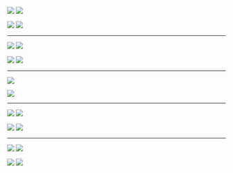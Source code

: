 
![](https://data.volution.ro/ciprian/f8ae5c63a7cccce956f5a634a79a293e/plots/ecdc/europe-medium/png/absolute--confirmed--lines.png)
![](https://data.volution.ro/ciprian/f8ae5c63a7cccce956f5a634a79a293e/plots/ecdc/europe-medium/png/absolute--deaths--lines.png)

![](https://data.volution.ro/ciprian/f8ae5c63a7cccce956f5a634a79a293e/plots/ecdc/europe-medium/png/absolute--confirmed--heatmap.png)
![](https://data.volution.ro/ciprian/f8ae5c63a7cccce956f5a634a79a293e/plots/ecdc/europe-medium/png/absolute--deaths--heatmap.png)

----

![](https://data.volution.ro/ciprian/f8ae5c63a7cccce956f5a634a79a293e/plots/ecdc/europe-medium/png/peakpct--confirmed--lines.png)
![](https://data.volution.ro/ciprian/f8ae5c63a7cccce956f5a634a79a293e/plots/ecdc/europe-medium/png/peakpct--deaths--lines.png)

![](https://data.volution.ro/ciprian/f8ae5c63a7cccce956f5a634a79a293e/plots/ecdc/europe-medium/png/peakpct--confirmed--heatmap.png)
![](https://data.volution.ro/ciprian/f8ae5c63a7cccce956f5a634a79a293e/plots/ecdc/europe-medium/png/peakpct--deaths--heatmap.png)

----

![](https://data.volution.ro/ciprian/f8ae5c63a7cccce956f5a634a79a293e/plots/ecdc/europe-medium/png/relative--deaths--lines.png)

![](https://data.volution.ro/ciprian/f8ae5c63a7cccce956f5a634a79a293e/plots/ecdc/europe-medium/png/relative--deaths--heatmap.png)

----

![](https://data.volution.ro/ciprian/f8ae5c63a7cccce956f5a634a79a293e/plots/ecdc/europe-medium/png/absolute_pop100k--confirmed--lines.png)
![](https://data.volution.ro/ciprian/f8ae5c63a7cccce956f5a634a79a293e/plots/ecdc/europe-medium/png/absolute_pop100k--deaths--lines.png)

![](https://data.volution.ro/ciprian/f8ae5c63a7cccce956f5a634a79a293e/plots/ecdc/europe-medium/png/absolute_pop100k--confirmed--heatmap.png)
![](https://data.volution.ro/ciprian/f8ae5c63a7cccce956f5a634a79a293e/plots/ecdc/europe-medium/png/absolute_pop100k--deaths--heatmap.png)

----

![](https://data.volution.ro/ciprian/f8ae5c63a7cccce956f5a634a79a293e/plots/ecdc/europe-medium/png/delta--confirmed--lines.png)
![](https://data.volution.ro/ciprian/f8ae5c63a7cccce956f5a634a79a293e/plots/ecdc/europe-medium/png/delta--deaths--lines.png)

![](https://data.volution.ro/ciprian/f8ae5c63a7cccce956f5a634a79a293e/plots/ecdc/europe-medium/png/delta--confirmed--heatmap.png)
![](https://data.volution.ro/ciprian/f8ae5c63a7cccce956f5a634a79a293e/plots/ecdc/europe-medium/png/delta--deaths--heatmap.png)


